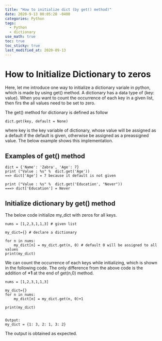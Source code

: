 ```yaml
---
title: "How to initialize dict (by get() method)"
date: 2020-9-13 00:05:28 -0400
categories: Python
tags:
  - Python 
  - dictionary
use_math: true
toc: true
toc_sticky: true
last_modified_at: 2020-09-13
---
```



# How to Initialize Dictionary to zeros 

Here, let me introduce one way to initialize a dictionary variale in python, which is made by using get() method. 
A dictionary has a data type of  {key: value}. When you want to count the occurrence of each key in a given list, 
then firs the all values need to be set to zero. 

The get() method for dictionary is defined as follow 

```
dict.get(key, default = None)
```

where key is the key variable of dictionary, whose value will be assigned as a default if the default is given, 
otherwise be assigned as a preassigned value. The below example shows this implementation. 


## Examples of get() method 

```
dict = {'Name': 'Zabra', 'Age': 7}
print ("Value : %s" %  dict.get('Age'))  
==> dict['Age'] = 7 because it default is not given 

print ("Value : %s" %  dict.get('Education', "Never"))
===> dict['Education'] = Never 
```

## Initialize dictionary by get() method 

The below code initialize my_dict with zeros for all keys. 

```
nums = [1,2,3,1,1,3] # given list 

my_dict={} # declare a dictionary 
 
for n in nums: 
    my_dict[n] = my_dict.get(n, 0) # default 0 will be assigned to all values 
print(my_dict)
```


We can count the occurrence of each keys while initializing, which is shown in the following code. 
The only difference from the above code is the addition of **+1** at the end of get(n,0) method. 

```
nums = [1,2,3,1,1,3]
 
my_dict={}
for n in nums:
    my_dict[n] = my_dict.get(n, 0)+1  
 
print(my_dict)
 

Output: 
my_dict = {1: 3, 2: 1, 3: 2}

```

The output is obtained as expected. 

